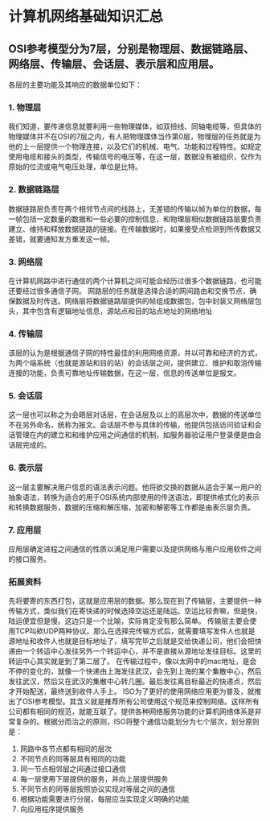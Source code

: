 # 计算机网络基础知识汇总
## OSI参考模型分为7层，分别是物理层、数据链路层、网络层、传输层、会话层、表示层和应用层。
  各层的主要功能及其响应的数据单位如下：
### 1. 物理层
  我们知道，要传递信息就要利用一些物理媒体，如双扭线、同轴电缆等，但具体的物理媒体并不在OSI的7层之内，有人把物理媒体当作第0层，物理层的任务就是为他的上一层提供一个物理连接，以及它们的机械、电气、功能和过程特性。如规定使用电缆和接头的类型，传输信号的电压等，在这一层，数据没有被组织，仅作为原始的位流或电气电压处理，单位是比特。
### 2. 数据链路层
  数据链路层负责在两个相邻节点间的线路上，无差错的传输以帧为单位的数据，每一帧包括一定数量的数据和一些必要的控制信息，和物理层相似数据链路层要负责建立、维持和释放数据链路的链接。在传输数据时，如果接受点检测到所传数据又差错，就要通知发方重发这一帧。
### 3. 网络层
  在计算机网路中进行通信的两个计算机之间可能会经历过很多个数据链路，也可能还要经过很多通信子网。
  网路层的任务就是选择合适的网间路由和交换节点，确保数据及时传送。网络层将数据链路层提供的帧组成数据包，包中封装又网络层包头，其中包含有逻辑地址信息，源站点和目的站点地址的网络地址
### 4. 传输层
  该层的认为是根据通信子网的特性最佳的利用网络资源，并以可靠和经济的方式，为两个端系统（也就是源站和目的站）的会话层之间，提供建立、维护和取消传输连接的功能，负责可靠地址传输数据，在这一层，信息的传送单位是报文。
### 5. 会话层
  这一层也可以称之为会晤层对话层，在会话层及以上的高层次中，数据的传送单位不在另外命名，统称为报文。会话层不参与具体的传输，他提供包括访问验证和会话管理在内的建立和和维护应用之间通信的机制，如服务器验证用户登录便是由会话层完成的。
### 6. 表示层
  这一层主要解决用户信息的语法表示问题。他将欲交换的数据从适合于某一用户的抽象语法，转换为适合的用于OSI系统内部使用的传送语法，即提供格式化的表示和转换数据服务，数据的压缩和解压缩，加密和解密等工作都是由表示层负责。
### 7. 应用层
  应用层确定进程之间通信的性质以满足用户需要以及提供网络与用户应用软件之间的接口服务。
### 拓展资料
  先将要寄的东西打包，这就是应用层的数据。那么现在到了传输层，主要提供一种传输方式，类似我们在寄快递的时候选择空运还是陆运。空运比较贵嘛，但是快，陆运便宜但是慢。这边只是一个比喻，实际肯定没有那么简单。
  传输层主要会使用TCP叫欸UDP两种协议。那么在选择完传输方式后，就需要填写发件人也就是源地址和收件人也就是目标地址了，填写完毕之后就是交给快递公司，他们会把快递由一个转运中心发往另外一个转运中心，并不是直接从源地址发往目标。这里的转运中心其实就是到了第二层了。
  在传输过程中，像以太网中的mac地址，是会不停的变化的，就像一个快递由上海发往武汉，会先到上海的某个集散中心，然后发往武汉，然后又在武汉的集散中心转几圈。最后发往离目标最近的快递点，然后才开始配送，最终送到收件人手上。
  ISO为了更好的使用网络应用更为普及，就推出了OSI参考模型。其含义就是推荐所有公司使用这个规范来控制网络。这样所有公司都有相同的规范，就能互联了。提供各种网络服务功能的计算机网络体系是非常复杂的。根据分而治之的原则，ISO将整个通信功能划分为七个层次，划分原则是：
  1. 网路中各节点都有相同的层次
  2. 不同节点的同等层具有相同的功能
  3. 同一节点相邻层之间通过接口通信
  4. 每一层使用下层提供的服务，并向上层提供服务
  5. 不同节点的同等层按照协议实现对等层之间的通信
  6. 根据功能需要进行分层，每层应当实现定义明确的功能
  7. 向应用程序提供服务
  
